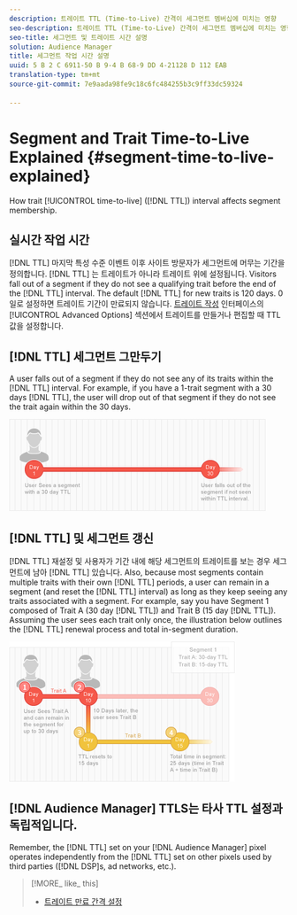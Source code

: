 ```yaml
---
description: 트레이트 TTL (Time-to-Live) 간격이 세그먼트 멤버십에 미치는 영향
seo-description: 트레이트 TTL (Time-to-Live) 간격이 세그먼트 멤버십에 미치는 영향
seo-title: 세그먼트 및 트레이트 시간 설명
solution: Audience Manager
title: 세그먼트 작업 시간 설명
uuid: 5 B 2 C 6911-50 B 9-4 B 68-9 DD 4-21128 D 112 EAB
translation-type: tm+mt
source-git-commit: 7e9aada98fe9c18c6fc484255b3c9ff33dc59324

---
```



# Segment and Trait Time-to-Live Explained {#segment-time-to-live-explained}

How trait [!UICONTROL time-to-live] ([!DNL TTL]) interval affects segment membership.

<!-- segment-ttl-explained.xml -->

## 실시간 작업 시간

[!DNL TTL] 마지막 특성 수준 이벤트 이후 사이트 방문자가 세그먼트에 머무는 기간을 정의합니다. [!DNL TTL] 는 트레이트가 아니라 트레이트 위에 설정됩니다. Visitors fall out of a segment if they do not see a qualifying trait before the end of the [!DNL TTL] interval. The default [!DNL TTL] for new traits is 120 days. 0 일로 설정하면 트레이트 기간이 만료되지 않습니다. [트레이트 작성](../../features/traits/create-onboarded-rule-based-traits.md#set-expiration-interval) 인터페이스의 [!UICONTROL Advanced Options] 섹션에서 트레이트를 만들거나 편집할 때 TTL 값을 설정합니다.

## [!DNL TTL] 세그먼트 그만두기

A user falls out of a segment if they do not see any of its traits within the [!DNL TTL] interval. For example, if you have a 1-trait segment with a 30 days [!DNL TTL], the user will drop out of that segment if they do not see the trait again within the 30 days.

![](assets/ttl_1.png)

## [!DNL TTL] 및 세그먼트 갱신

[!DNL TTL] 재설정 및 사용자가 기간 내에 해당 세그먼트의 트레이트를 보는 경우 세그먼트에 남아 [!DNL TTL] 있습니다. Also, because most segments contain multiple traits with their own [!DNL TTL] periods, a user can remain in a segment (and reset the [!DNL TTL] interval) as long as they keep seeing any traits associated with a segment. For example, say you have Segment 1 composed of Trait A (30 day [!DNL TTL]) and Trait B (15 day [!DNL TTL]). Assuming the user sees each trait only once, the illustration below outlines the [!DNL TTL] renewal process and total in-segment duration.

![](assets/ttl_2.png)

## [!DNL Audience Manager] TTLS는 타사 TTL 설정과 독립적입니다.

Remember, the [!DNL TTL] set on your [!DNL Audience Manager] pixel operates independently from the [!DNL TTL] set on other pixels used by third parties ([!DNL DSP]s, ad networks, etc.).

>[!MORE_ like_ this]
>
>* [트레이트 만료 간격 설정](../../features/traits/create-onboarded-rule-based-traits.md#set-expiration-interval)

